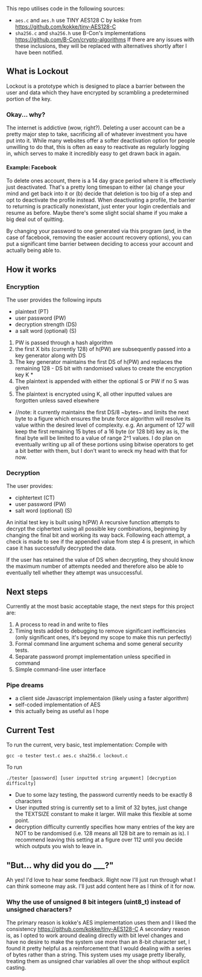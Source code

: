 ### 

This repo utilises code in the following sources:
- `aes.c` and `aes.h` use TINY AES128 C by kokke from https://github.com/kokke/tiny-AES128-C
- `sha256.c` and `sha256.h` use B-Con's implementations https://github.com/B-Con/crypto-algorithms
If there are any issues with these inclusions, they will be replaced with alternatives shortly after I have been notified.


## What is Lockout

Lockout is a prototype which is designed to place a barrier between the user and data which they have encrypted by scrambling a predetermined portion of the key.

### Okay... why?

The internet is addictive (wow, right?).
Deleting a user account can be a pretty major step to take, sacrificing all of whatever investment you have put into it. While many websites offer a softer deactivation option for people unwilling to do that, this is often as easy to reactivate as regularly logging in, which serves to make it incredibly easy to get drawn back in again.

#### Example: Facebook 
To delete ones account, there is a 14 day grace period where it is effectively just deactivated. That's a pretty long timespan to either (a) change your mind and get back into it or (b) decide that deletion is too big of a step and opt to deactivate the profile instead.
When deactivating a profile, the barrier to returning is practically nonexistant, just enter your login credentials and resume as before. Maybe there's some slight social shame if you make a big deal out of quitting.

By changing your password to one generated via this program (and, in the case of facebook, removing the easier account recovery options), you can put a significant time barrier between deciding to access your account and actually being able to.

## How it works

### Encryption
The user provides the following inputs
- plaintext (PT)
- user password (PW)
- decryption strength (DS)
- a salt word (optional) (S)

1. PW is passed through a hash algorithm
2. the first X bits (currently 128) of h(PW) are subsequently passed into a key generator along with DS
3. The key generator maintains the first DS of h(PW) and replaces the remaining 128 - DS bit with randomised values to create the encryption key K *
4. The plaintext is appended with either the optional S or PW if no S was given
5. The plaintext is encrypted using K, all other inputted values are forgotten unless saved elsewhere

* //note: it currently maintains the first DS/8 ~bytes~ and limits the next byte to a figure which ensures the brute force algorithm will resolve its value within the desired level of complexity. e.g. An argument of 127 will keep the first remaining 15 bytes of a 16 byte (or 128 bit) key as is, the final byte will be limited to a value of range 2^1 values.
I do plan on eventually writing up all of these portions using bitwise operators to get a bit better with them, but I don't want to wreck my head with that for now.

### Decryption
The user provides:
- ciphtertext (CT)
- user password (PW)
- salt word (optional) (S)

An initial test key is built using h(PW)
A recursive function attempts to decrypt the ciphertext using all possible key combinations, beginning by changing the final bit and working its way back. Following each attempt, a check is made to see if the appended value from step 4 is present, in which case it has successfully decrypted the data.

If the user has retained the value of DS when decrypting, they should know the maximum number of attempts needed and therefore also be able to eventually tell whether they attempt was unsuccessful.


## Next steps
Currently at the most basic acceptable stage, the next steps for this project are:

1. A process to read in and write to files
2. Timing tests added to debugging to remove significant inefficiencies (only significant ones, it's beyond my scope to make this run perfectly)
3. Formal command line argument schema and some general security tests. 
4. Separate password prompt implementation unless specified in command
5. Simple command-line user interface

### Pipe dreams
- a client side Javascript implementaion (likely using a faster algorithm)
- self-coded implementation of AES
- this actually being as useful as I hope

## Current Test
To run the current, very basic, test implementation:
Compile with 
```
gcc -o tester test.c aes.c sha256.c lockout.c
```
To run
```
./tester [password] [user inputted string argument] [decryption difficulty]
```
- Due to some lazy testing, the password currently needs to be exactly 8 characters
- User inputted string is currently set to a limit of 32 bytes, just change the TEXTSIZE constant to make it larger. Will make this flexible at some point.
- decryption difficulty currently specifies how many entries of the key are NOT to be randomised (i.e. 128 means all 128 bit are to remain as is). I recommend leaving this setting at a figure over 112 until you decide which outputs you wish to leave in.


## "But... why did you do ___?"
Ah yes! I'd love to hear some feedback. Right now I'll just run through what I can think someone may ask. I'll just add content here as I think of it for now.

### Why the use of unsigned 8 bit integers (uint8_t) instead of unsigned characters?
The primary reason is kokke's AES implementation uses them and I liked the consistency https://github.com/kokke/tiny-AES128-C
A secondary reason is, as I opted to work around dealing directly with bit level changes and have no desire to make the system use more than an 8-bit character set, I found it pretty helpful as a reinforcement that I would dealing with a series of bytes rather than a string. This system uses my usage pretty liberally, treating them as unsigned char variables all over the shop without explicit casting. 
